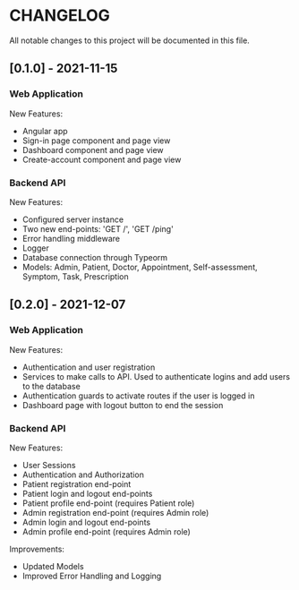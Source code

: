 # CHANGELOG

All notable changes to this project will be documented in this file.

## [0.1.0] - 2021-11-15

### Web Application

New Features:

- Angular app
- Sign-in page component and page view
- Dashboard component and page view
- Create-account component and page view

### Backend API

New Features:

- Configured server instance
- Two new end-points: 'GET /', 'GET /ping'
- Error handling middleware
- Logger
- Database connection through Typeorm
- Models: Admin, Patient, Doctor, Appointment, Self-assessment, Symptom, Task, Prescription

## [0.2.0] - 2021-12-07

### Web Application

New Features:

- Authentication and user registration
- Services to make calls to API. Used to authenticate logins and add users to the database
- Authentication guards to activate routes if the user is logged in
- Dashboard page with logout button to end the session

### Backend API

New Features:

- User Sessions
- Authentication and Authorization
- Patient registration end-point
- Patient login and logout end-points
- Patient profile end-point (requires Patient role)
- Admin registration end-point (requires Admin role)
- Admin login and logout end-points
- Admin profile end-point (requires Admin role)

Improvements:

- Updated Models
- Improved Error Handling and Logging
